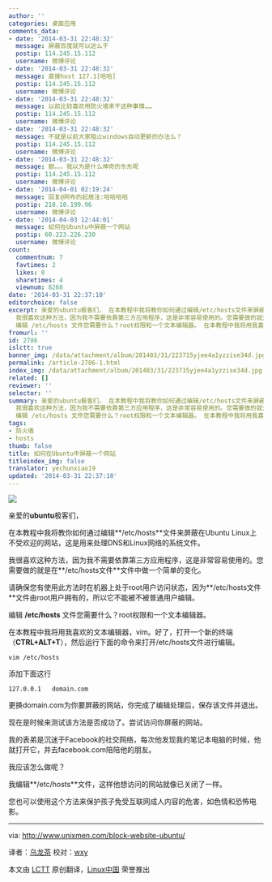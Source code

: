 ```yaml
---
author: ''
categories: 桌面应用
comments_data:
- date: '2014-03-31 22:48:32'
  message: 屏蔽百度就可以这么干
  postip: 114.245.15.112
  username: 微博评论
- date: '2014-03-31 22:48:32'
  message: 直接host 127.1[哈哈]
  postip: 114.245.15.112
  username: 微博评论
- date: '2014-03-31 22:48:32'
  message: 以前比较喜欢用防火墙来干这种事情……
  postip: 114.245.15.112
  username: 微博评论
- date: '2014-03-31 22:48:32'
  message: 不就是以前大家阻止windows自动更新的办法么？
  postip: 114.245.15.112
  username: 微博评论
- date: '2014-03-31 22:48:32'
  message: 额。。。我以为是什么神奇的东东呢
  postip: 114.245.15.112
  username: 微博评论
- date: '2014-04-01 02:19:24'
  message: 回复@阿布的起居注:哈哈哈哈
  postip: 218.18.199.96
  username: 微博评论
- date: '2014-04-03 12:44:01'
  message: 如何在Ubuntu中屏蔽一个网站
  postip: 60.223.226.230
  username: 微博评论
count:
  commentnum: 7
  favtimes: 2
  likes: 0
  sharetimes: 4
  viewnum: 8268
date: '2014-03-31 22:37:10'
editorchoice: false
excerpt: 亲爱的ubuntu极客们， 在本教程中我将教你如何通过编辑/etc/hosts文件来屏蔽在Ubuntu Linux上不受欢迎的网站，这是用来处理DNS和Linux网络的系统文件。
  我很喜欢这种方法，因为我不需要依靠第三方应用程序，这是非常容易使用的。您需要做的就是在/etc/hosts文件文件中做一个简单的变化。 请确保您有使用此方法时在机器上处于root用户访问状态，因为/etc/hosts文件文件由root用户拥有的，所以它不能被不被普通用户编辑。
  编辑 /etc/hosts 文件您需要什么？root权限和一个文本编辑器。 在本教程中我将用我喜欢的文本编辑器，vim。好了，打开 ...
fromurl: ''
id: 2786
islctt: true
banner_img: /data/attachment/album/201403/31/223715yjee4a1yzzise34d.jpg
permalink: /article-2786-1.html
index_img: /data/attachment/album/201403/31/223715yjee4a1yzzise34d.jpg.thumb.jpg
related: []
reviewer: ''
selector: ''
summary: 亲爱的ubuntu极客们， 在本教程中我将教你如何通过编辑/etc/hosts文件来屏蔽在Ubuntu Linux上不受欢迎的网站，这是用来处理DNS和Linux网络的系统文件。
  我很喜欢这种方法，因为我不需要依靠第三方应用程序，这是非常容易使用的。您需要做的就是在/etc/hosts文件文件中做一个简单的变化。 请确保您有使用此方法时在机器上处于root用户访问状态，因为/etc/hosts文件文件由root用户拥有的，所以它不能被不被普通用户编辑。
  编辑 /etc/hosts 文件您需要什么？root权限和一个文本编辑器。 在本教程中我将用我喜欢的文本编辑器，vim。好了，打开 ...
tags:
- 防火墙
- hosts
thumb: false
title: 如何在Ubuntu中屏蔽一个网站
titleindex_img: false
translator: yechunxiao19
updated: '2014-03-31 22:37:10'
---
```


![](/data/attachment/album/201403/31/223715yjee4a1yzzise34d.jpg)


亲爱的**ubuntu**极客们，


在本教程中我将教你如何通过编辑**/etc/hosts**文件来屏蔽在Ubuntu Linux上不受欢迎的网站，这是用来处理DNS和Linux网络的系统文件。


我很喜欢这种方法，因为我不需要依靠第三方应用程序，这是非常容易使用的。您需要做的就是在**/etc/hosts文件**文件中做一个简单的变化。


请确保您有使用此方法时在机器上处于root用户访问状态，因为**/etc/hosts文件**文件由root用户拥有的，所以它不能被不被普通用户编辑。


编辑 **/etc/hosts** 文件您需要什么？root权限和一个文本编辑器。


在本教程中我将用我喜欢的文本编辑器，vim。好了，打开一个新的终端（**CTRL+ALT+T**），然后运行下面的命令来打开/etc/hosts文件进行编辑。



```
vim /etc/hosts

```

添加下面这行



```
127.0.0.1   domain.com

```

更换domain.com为你要屏蔽的网站，你完成了编辑处理后，保存该文件并退出。


现在是时候来测试该方法是否成功了。尝试访问你屏蔽的网站。


我的表弟是沉迷于Facebook的社交网络，每次他发现我的笔记本电脑的时候，他就打开它，并去facebook.com陪陪他的朋友。


我应该怎么做呢？


我编辑**/etc/hosts**文件，这样他想访问的网站就像已关闭了一样。


您也可以使用这个方法来保护孩子免受互联网成人内容的危害，如色情和恐怖电影。




---


via: <http://www.unixmen.com/block-website-ubuntu/>


译者：[乌龙茶](https://github.com/yechunxiao19) 校对：[wxy](https://github.com/wxy)


本文由 [LCTT](https://github.com/LCTT/TranslateProject) 原创翻译，[Linux中国](http://linux.cn/) 荣誉推出